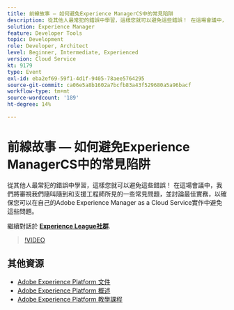 ```yaml
---
title: 前線故事 — 如何避免Experience ManagerCS中的常見陷阱
description: 從其他人最常犯的錯誤中學習，這樣您就可以避免這些錯誤！ 在這場會議中，我們將審視我們隨叫隨到和支援工程師所見的一些常見問題，並討論最佳實務，以確保您可以在自己的Adobe Experience Manager as a Cloud Service實作中避免這些問題。
solution: Experience Manager
feature: Developer Tools
topic: Development
role: Developer, Architect
level: Beginner, Intermediate, Experienced
version: Cloud Service
kt: 9179
type: Event
exl-id: eba2ef69-59f1-4d1f-9405-78aee5764295
source-git-commit: ca06e5a8b1602a7bcfb83a43f529680a5a96bacf
workflow-type: tm+mt
source-wordcount: '189'
ht-degree: 14%

---
```


# 前線故事 — 如何避免Experience ManagerCS中的常見陷阱

從其他人最常犯的錯誤中學習，這樣您就可以避免這些錯誤！ 在這場會議中，我們將審視我們隨叫隨到和支援工程師所見的一些常見問題，並討論最佳實務，以確保您可以在自己的Adobe Experience Manager as a Cloud Service實作中避免這些問題。

繼續對話於 **[Experience League社群](https://adobe.ly/3kLQK3j)**.

>[!VIDEO](https://video.tv.adobe.com/v/337852/?quality=12&learn=on&hidetitle=true)

## 其他資源

- [Adobe Experience Platform 文件](https://experienceleague.adobe.com/docs/experience-platform.html)
- [Adobe Experience Platform 概述](https://experienceleague.adobe.com/docs/experience-platform/landing/home.html?lang=zh-Hant)
- [Adobe Experience Platform 教學課程](https://experienceleague.adobe.com/docs/platform-learn/tutorials/overview.html?lang=zh-Hant)
